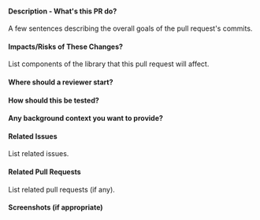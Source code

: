 #### Description - What's this PR do?
A few sentences describing the overall goals of the pull request's commits.

#### Impacts/Risks of These Changes?
List components of the library that this pull request will affect.

#### Where should a reviewer start?

#### How should this be tested?

#### Any background context you want to provide?

#### Related Issues
List related issues.

#### Related Pull Requests
List related pull requests (if any).

#### Screenshots (if appropriate)
